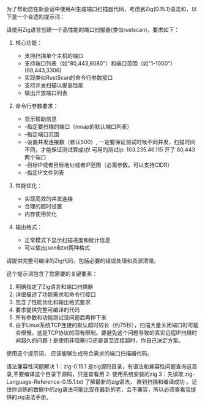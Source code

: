  为了帮助您在新会话中使用AI生成端口扫描器代码，考虑到Zig(0.15.1)语法和，以下是一个合适的提示词：

  请使用Zig语言创建一个高性能的端口扫描器(类似rustscan)，要求如下：

  1. 核心功能：
     - 支持扫描单个主机的端口
     - 支持端口列表（如"80,443,8080"）和端口范围（如"1-1000"）(88,443,3306)
     - 实现类似RustScan的命令行参数接口
     - 支持并发扫描以提高性能
     - 输出开放端口列表

  2. 命令行参数要求：
     - 显示帮助信息
     - -指定要扫描的端口（nmap的默认端口列表）
     - -指定端口范围
     - -设置并发连接数（默认500）, 一定要保证测试时候不同并发，扫描时间不同，才能保证测试算成功! 可用的测试ip: 103.235.46.115 开了 80,443两个端口
     - -目标IP或者目标地址或者IP范围（必需参数。可以支持CIDR）
     - -指定IP文件列表

  3. 性能优化：
     - 实现高效的并发连接
     - 合理的超时设置
     - 内存使用优化

  4. 输出格式：
     - 正常模式下显示扫描进度和统计信息
     - 可以输出json和txt两种格式

  请提供完整可编译的Zig代码，包括必要的错误处理和资源清理。

  这个提示词包含了您需要的关键要素：
  1. 明确指定了Zig语言和端口扫描器
  2. 详细描述了功能需求和命令行接口
  3. 包含了性能优化和输出格式要求
  4. 要求提供完整可编译的代码
  5. 所有参数和功能测试没问题后再停下来
  6. 由于Linux系统TCP连接的默认超时较长（约75秒），扫描大量关闭端口时可能会很慢。这是TCP协议的固有限制。要避免这个问题导致的真实远程IP扫描时间超久的问题！是使用非阻塞I/O还是甚至连接超时，你自己决定方案。

  使用这个提示词， 应该能够生成符合需求的端口扫描器代码。

语法兼容性问题解决
1：zig-0.15.1 是zig源码目录，有语法和兼容性问题查询这目录,不要编译这个目录下源码，只是查看用
2: 使用系统安装的zig
3：先读取 zig-Language-Reference-0.15.1.txt 了解最新的zig语法， 直到扫描和编译成功    。记住你训练的数据中的zig语法可能比现在最新的老，会不兼容，所以必须查看我提供的zig语法手册。
 

